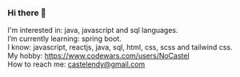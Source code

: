### Hi there 👋
I'm interested in: java, javascript and sql languages.\
I’m currently learning: spring boot.\
I know: javascript, reactjs, java, sql, html, css, scss and tailwind css.\
My hobby: https://www.codewars.com/users/NoCastel \
How to reach me: castelendy@gmail.com 
<!--
**NoCastel/NoCastel** is a ✨ _special_ ✨ repository because its `README.md` (this file) appears on your GitHub profile.

Here are some ideas to get you started:

- 🔭 I’m currently working on ...
- 🌱 I’m currently learning ...
- 👯 I’m looking to collaborate on ...
- 🤔 I’m looking for help with ...
- 💬 Ask me about ...
- 📫 How to reach me: ...
- 😄 Pronouns: ...
- ⚡ Fun fact: ...
-->
